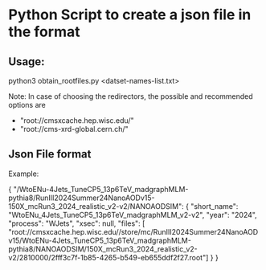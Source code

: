 # Python Script to create a json file in the format

##  Usage: 

python3 obtain_rootfiles.py <datset-names-list.txt> <process-label> <name-of-output-json-file>

 Note: In case of choosing the redirectors, the possible and recommended options are 
- "root://cmsxcache.hep.wisc.edu/"
- "root://cms-xrd-global.cern.ch/"

## Json File format
Example:

{
  "/WtoENu-4Jets_TuneCP5_13p6TeV_madgraphMLM-pythia8/RunIII2024Summer24NanoAODv15-150X_mcRun3_2024_realistic_v2-v2/NANOAODSIM": {
    "short_name": "WtoENu_4Jets_TuneCP5_13p6TeV_madgraphMLM_v2-v2",
    "year": "2024",
    "process": "WJets",
    "xsec": null,
    "files": [
      "root://cmsxcache.hep.wisc.edu//store/mc/RunIII2024Summer24NanoAODv15/WtoENu-4Jets_TuneCP5_13p6TeV_madgraphMLM-pythia8/NANOAODSIM/150X_mcRun3_2024_realistic_v2-v2/2810000/2fff3c7f-1b85-4265-b549-eb655ddf2f27.root"]
  }
}

